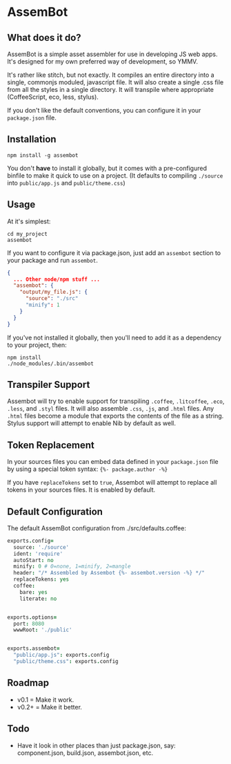 # AssemBot

## What does it do?

AssemBot is a simple asset assembler for use in developing JS web apps. It's designed for my own preferred way of development, so YMMV.

It's rather like stitch, but not exactly. It compiles an entire directory into a single, commonjs moduled, javascript file. It will also create a single .css file from all the styles in a single directory. It will transpile where appropriate (CoffeeScript, eco, less, stylus).

If you don't like the default conventions, you can configure it in your `package.json` file.

## Installation

    npm install -g assembot

You don't **have** to install it globally, but it comes with a pre-configured binfile to make it quick to use on a project. (It defaults to compiling `./source` into `public/app.js` and `public/theme.css`)

## Usage

At it's simplest:

    cd my_project
    assembot

If you want to configure it via package.json, just add an `assembot` section to your package and run `assembot`.

```json
{
  ... Other node/npm stuff ...
  "assembot": {
    "output/my_file.js": {
      "source": "./src"
      "minify": 1
    }
  }
}
```

If you've not installed it globally, then you'll need to add it as a dependency to your project, then:

    npm install
    ./node_modules/.bin/assembot


## Transpiler Support

Assembot will try to enable support for transpiling `.coffee`, `.litcoffee`, `.eco`, `.less`, and `.styl` files. It will also assemble `.css`, `.js`, and `.html` files. Any `.html` files become a module that exports the contents of the file as a string. Stylus support will attempt to enable Nib by default as well.

## Token Replacement

In your sources files you can embed data defined in your `package.json` file by using a special token syntax: `{%- package.author -%}`

If you have `replaceTokens` set to `true`, Assembot will attempt to replace all tokens in your sources files. It is enabled by default.

## Default Configuration

The default AssemBot configuration from ./src/defaults.coffee:


```coffeescript
exports.config=
  source: './source'
  ident: 'require'
  autoStart: no
  minify: 0 # 0=none, 1=minify, 2=mangle
  header: "/* Assembled by Assembot {%- assembot.version -%} */"
  replaceTokens: yes
  coffee:
    bare: yes
    literate: no


exports.options=
  port: 8080
  wwwRoot: './public'


exports.assembot=
  "public/app.js": exports.config
  "public/theme.css": exports.config

```


## Roadmap

- v0.1 = Make it work.
- v0.2+ = Make it better.

## Todo

- Have it look in other places than just package.json, say: component.json, build.json, assembot.json, etc.